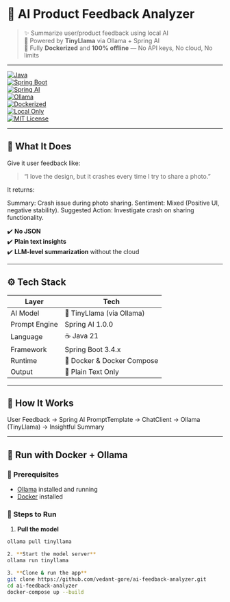 # 🧠 AI Product Feedback Analyzer

> ✨ Summarize user/product feedback using local AI  
> 🤖 Powered by **TinyLlama** via Ollama + Spring AI  
> 🐳 Fully **Dockerized** and **100% offline** — No API keys, No cloud, No limits

---

[![Java](https://img.shields.io/badge/Java-21-red?logo=java)](https://adoptium.net/)  
[![Spring Boot](https://img.shields.io/badge/Spring%20Boot-3.4.7-brightgreen?logo=springboot)](https://spring.io/projects/spring-boot)  
[![Spring AI](https://img.shields.io/badge/Spring--AI-1.0.0-purple?logo=spring)](https://docs.spring.io/spring-ai/)  
[![Ollama](https://img.shields.io/badge/Ollama-TinyLlama-yellow)](https://ollama.com)  
[![Dockerized](https://img.shields.io/badge/Docker-Ready-blue?logo=docker)](https://www.docker.com/)  
[![Local Only](https://img.shields.io/badge/LLM-100%25%20Offline-critical)](#)  
[![MIT License](https://img.shields.io/badge/License-MIT-lightgrey)](LICENSE)

---

## 🧾 What It Does

Give it user feedback like:

> “I love the design, but it crashes every time I try to share a photo.”

It returns:

Summary: Crash issue during photo sharing.
Sentiment: Mixed (Positive UI, negative stability).
Suggested Action: Investigate crash on sharing functionality.


✔️ **No JSON**  
✔️ **Plain text insights**  
✔️ **LLM-level summarization** without the cloud

---

## ⚙️ Tech Stack

| Layer         | Tech                        |
|---------------|-----------------------------|
| AI Model      | 🧠 TinyLlama (via Ollama)    |
| Prompt Engine | Spring AI 1.0.0             |
| Language      | ☕ Java 21                   |
| Framework     | Spring Boot 3.4.x           |
| Runtime       | 🐳 Docker & Docker Compose  |
| Output        | 📝 Plain Text Only           |

---

## 🧠 How It Works

User Feedback → Spring AI PromptTemplate → ChatClient → Ollama (TinyLlama) → Insightful Summary


---

## 🐳 Run with Docker + Ollama

### 🧱 Prerequisites

- [Ollama](https://ollama.com/) installed and running
- [Docker](https://www.docker.com/) installed

### 🏃 Steps to Run

1. **Pull the model**  
```bash
ollama pull tinyllama

2. **Start the model server**
ollama run tinyllama

3. **Clone & run the app**
git clone https://github.com/vedant-gore/ai-feedback-analyzer.git
cd ai-feedback-analyzer
docker-compose up --build
